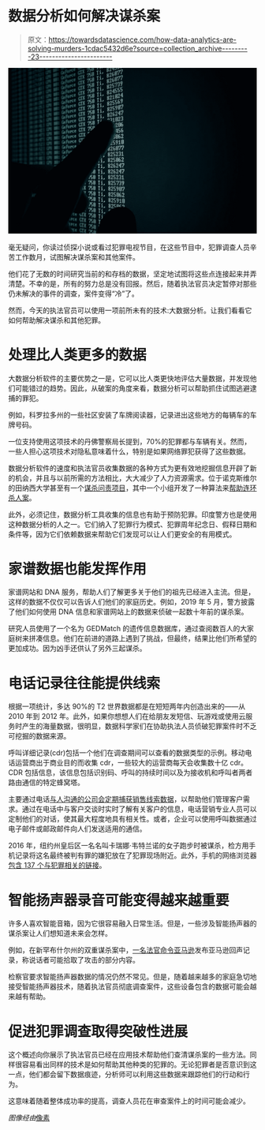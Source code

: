 # 数据分析如何解决谋杀案

> 原文：<https://towardsdatascience.com/how-data-analytics-are-solving-murders-1cdac5432d6e?source=collection_archive---------23----------------------->

![](img/deff17dd8549ba63d23609b978d21a6f.png)

毫无疑问，你读过侦探小说或看过犯罪电视节目，在这些节目中，犯罪调查人员辛苦工作数月，试图解决谋杀案和其他案件。

他们花了无数的时间研究当前的和存档的数据，坚定地试图将这些点连接起来并弄清楚。不幸的是，所有的努力总是没有回报。然后，随着执法官员决定暂停对那些仍未解决的事件的调查，案件变得“冷”了。

然而，今天的执法官员可以使用一项前所未有的技术:大数据分析。让我们看看它如何帮助解决谋杀和其他犯罪。

# 处理比人类更多的数据

大数据分析软件的主要优势之一是，它可以比人类更快地评估大量数据，并发现他们可能错过的趋势。因此，从破案的角度来看，数据分析可以帮助抓住试图逃避逮捕的罪犯。

例如，科罗拉多州的一些社区安装了车牌阅读器，记录进出这些地方的每辆车的车牌号码。

一位支持使用这项技术的丹佛警察局长提到，70%的犯罪都与车辆有关。然而，一些人担心这项技术对隐私意味着什么，特别是如果网络罪犯获得了这些数据。

数据分析软件的速度和执法官员收集数据的各种方式为更有效地挖掘信息开辟了新的机会，并且与以前所需的方法相比，大大减少了人力资源需求。位于诺克斯维尔的田纳西大学甚至有一个[谋杀问责项目](http://www.murderdata.org/)，其中一个小组开发了一种算法来[帮助连环杀人案](https://news.utk.edu/2017/02/28/engineer-big-data-solve-cold-cases/)。

此外，必须记住，数据分析工具收集的信息也有助于预防犯罪。印度警方也是使用这种数据分析的人之一。它们纳入了犯罪行为模式、犯罪周年纪念日、假释日期和条件等，因为它们依赖数据来帮助它们发现可以让人们更安全的有用模式。

# 家谱数据也能发挥作用

家谱网站和 DNA 服务，帮助人们了解更多关于他们的祖先已经进入主流。但是，这样的数据不仅仅可以告诉人们他们的家庭历史。例如，2019 年 5 月，警方披露了他们如何使用 DNA 信息和家谱网站上的数据来侦破一起数十年前的谋杀案。

研究人员使用了一个名为 GEDMatch 的遗传信息数据库，通过查阅数百人的大家庭树来拼凑信息。他们在前进的道路上遇到了挑战，但最终，结果比他们所希望的更加成功。因为凶手还供认了另外三起谋杀。

# 电话记录往往能提供线索

根据一项统计，多达 90%的 T2 世界数据都是在短短两年内创造出来的——从 2010 年到 2012 年。此外，如果你想想人们在给朋友发短信、玩游戏或使用云服务时产生的海量数据，很明显，数据科学家们在协助执法人员侦破犯罪案件时不乏可挖掘的数据来源。

呼叫详细记录(cdr)包括一个他们在调查期间可以查看的数据类型的示例。移动电话运营商出于商业目的而收集 cdr，一些较大的运营商每天会收集数十亿 cdr。CDR 包括信息，该信息包括识别码、呼叫的持续时间以及为接收机和呼叫者两者路由通信的特定蜂窝塔。

主要通过电话[与人沟通的公司会定期捕获销售线索数据](https://www.phoneburner.com/homepage/sales-crm)，以帮助他们管理客户需求。通过在电话中与客户交谈时实时了解有关客户的信息，电话营销专业人员可以定制他们的对话，使其最大程度地具有相关性。或者，企业可以使用呼叫数据通过电子邮件或邮政邮件向人们发送适用的通信。

2016 年，纽约州皇后区一名名叫卡瑞娜·韦特兰诺的女子跑步时被谋杀，检方用手机记录将这名最终被判有罪的嫌犯放在了犯罪现场附近。此外，手机的网络浏览器[包含 137 个与犯罪相关的链接](https://queenseagle.com/all/2018/11/13/prosecutors-use-phone-data-call-logs-to-build-case-but-defense-pushes-back)。

# 智能扬声器录音可能变得越来越重要

许多人喜欢智能音箱，因为它很容易融入日常生活。但是，一些涉及智能扬声器的谋杀案让人们想知道未来会怎样。

例如，在新罕布什尔州的双重谋杀案中，[一名法官命令亚马逊](https://techcrunch.com/2018/11/14/amazon-echo-recordings-judge-murder-case/)发布亚马逊回声记录，称说话者可能拾取了攻击的部分内容。

检察官要求智能扬声器数据的情况仍然不常见。但是，随着越来越多的家庭急切地接受智能扬声器技术，随着执法官员彻底调查案件，这些设备包含的数据可能会越来越有帮助。

# 促进犯罪调查取得突破性进展

这个概述向你展示了执法官员已经在应用技术帮助他们查清谋杀案的一些方法。同样很容易看出同样的技术是如何帮助其他种类的犯罪的。无论犯罪者是否意识到这一点，他们都会留下数据痕迹，分析师可以利用这些数据来跟踪他们的行动和行为。

这意味着随着整体成功率的提高，调查人员花在审查案件上的时间可能会减少。

*图像经由*[像素 ](https://www.pexels.com/photo/person-pointing-numeric-print-1342460/)